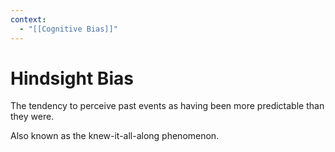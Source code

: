 ```yaml
---
context:
  - "[[Cognitive Bias]]"
---
```


# Hindsight Bias

The tendency to perceive past events as having been more predictable than they were.

Also known as the knew-it-all-along phenomenon.
